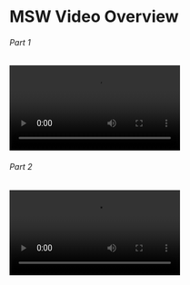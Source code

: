 # MSW Video Overview



###### Part 1

<video src="../_markdown_assets/videos/msw-overview-and-setup-part-1.mp4"></video>



###### Part 2





![video](../_markdown_assets/videos/msw-overview-and-setup-part-2.mp4)
